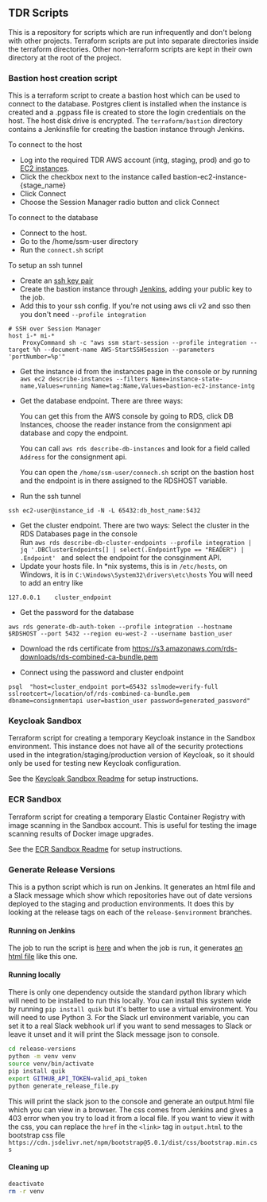 ## TDR Scripts

This is a repository for scripts which are run infrequently and don't belong with other projects.
Terraform scripts are put into separate directories inside the terraform directories. Other non-terraform scripts are kept in their own directory at the root of the project.

### Bastion host creation script
This is a terraform script to create a bastion host which can be used to connect to the database.
Postgres client is installed when the instance is created and a .pgpass file is created to store the login credentials on the host. The host disk drive is encrypted.
The `terraform/bastion` directory contains a Jenkinsfile for creating the bastion instance through Jenkins.

To connect to the host
* Log into the required TDR AWS account (intg, staging, prod) and go to [EC2 instances][ec2-instances].
* Click the checkbox next to the instance called bastion-ec2-instance-{stage_name}
* Click Connect
* Choose the Session Manager radio button and click Connect

To connect to the database
* Connect to the host.
* Go to the /home/ssm-user directory
* Run the `connect.sh` script

To setup an ssh tunnel
* Create an [ssh key pair][ssh-key-pair]
* Create the bastion instance through [Jenkins][bastion-jenkins-job], adding your public key to the job.
* Add this to your ssh config. If you're not using aws cli v2 and sso then you don't need `--profile integration`
```
# SSH over Session Manager
host i-* mi-*
    ProxyCommand sh -c "aws ssm start-session --profile integration --target %h --document-name AWS-StartSSHSession --parameters 'portNumber=%p'"
```
* Get the instance id from the instances page in the console or by running
`aws ec2 describe-instances --filters Name=instance-state-name,Values=running Name=tag:Name,Values=bastion-ec2-instance-intg`
  
* Get the database endpoint. There are three ways:
  
  You can get this from the AWS console by going to RDS, click DB Instances, choose the reader instance from the consignment api database and copy the endpoint.
  
  You can call `aws rds describe-db-instances` and look for a field called `Address` for the consignment api.

  You can open the `/home/ssm-user/connech.sh` script on the bastion host and the endpoint is in there assigned to the RDSHOST variable.
* Run the ssh tunnel

`ssh ec2-user@instance_id -N -L 65432:db_host_name:5432`
  
* Get the cluster endpoint. There are two ways:
  Select the cluster in the RDS Databases page in the console  
  Run `aws rds describe-db-cluster-endpoints --profile integration | jq '.DBClusterEndpoints[] | select(.EndpointType == "READER") | .Endpoint'
  ` and select the endpoint for the consginment API. 
* Update your hosts file. In *nix systems, this is in `/etc/hosts`, on Windows, it is in `C:\Windows\System32\drivers\etc\hosts` You will need to add an entry like
  
`127.0.0.1    cluster_endpoint `
* Get the password for the database 

`aws rds generate-db-auth-token --profile integration --hostname $RDSHOST --port 5432 --region eu-west-2 --username bastion_user`

* Download the rds certificate from https://s3.amazonaws.com/rds-downloads/rds-combined-ca-bundle.pem

* Connect using the password and cluster endpoint

`psql  "host=cluster_endpoint port=65432 sslmode=verify-full sslrootcert=/location/of/rds-combined-ca-bundle.pem dbname=consignmentapi user=bastion_user password=generated_password"`

[ec2-instances]: https://eu-west-2.console.aws.amazon.com/ec2/v2/home?region=eu-west-2#Instances
[ssh-key-pair]: https://docs.github.com/en/free-pro-team@latest/github/authenticating-to-github/generating-a-new-ssh-key-and-adding-it-to-the-ssh-agent
[bastion-jenkins-job]: https://jenkins.tdr-management.nationalarchives.gov.uk/job/TDR%20Bastion%20Deploy/

### Keycloak Sandbox

Terraform script for creating a temporary Keycloak instance in the Sandbox
environment. This instance does not have all of the security protections used
in the integration/staging/production version of Keycloak, so it should only be
used for testing new Keycloak configuration.

See the [Keycloak Sandbox Readme](keycloak-sandbox) for setup instructions.

[keycloak-sandbox]: terraform/keycloak-sandbox/README.md

### ECR Sandbox

Terraform script for creating a temporary Elastic Container Registry with image
scanning in the Sandbox account. This is useful for testing the image scanning
results of Docker image upgrades.

See the [ECR Sandbox Readme](ecr-sandbox) for setup instructions.

[ecr-sandbox]: terraform/ecr-sandbox/README.md

### Generate Release Versions

This is a python script which is run on Jenkins. It generates an html file and a Slack message which show which repositories have out of date versions deployed to the staging and production environments. It does this by looking at the release tags on each of the `release-$environment` branches.

#### Running on Jenkins
The job to run the script is [here](https://jenkins.tdr-management.nationalarchives.gov.uk/job/Github%20release%20summary/) and when the job is run, it generates [an html file](https://jenkins.tdr-management.nationalarchives.gov.uk/job/Github%20release%20summary/7/Release_20Version_20Report/) like this one. 

#### Running locally
There is only one dependency outside the standard python library which will need to be installed to run this locally. You can install this system wide by running `pip install quik` but it's better to use a virtual environment.
You will need to use Python 3. 
For the Slack url environment variable, you can set it to a real Slack webhook url if you want to send messages to Slack or leave it unset and it will print the Slack message json to console.

```bash
cd release-versions
python -m venv venv
source venv/bin/activate
pip install quik
export GITHUB_API_TOKEN=valid_api_token
python generate_release_file.py
```

This will print the slack json to the console and generate an output.html file which you can view in a browser. The css comes from Jenkins and gives a 403 error when you try to load it from a local file. If you want to view it with the css, you can replace the `href` in the `<link>` tag in `output.html` to the bootstrap css file `https://cdn.jsdelivr.net/npm/bootstrap@5.0.1/dist/css/bootstrap.min.css`

#### Cleaning up
```bash
deactivate
rm -r venv
```

